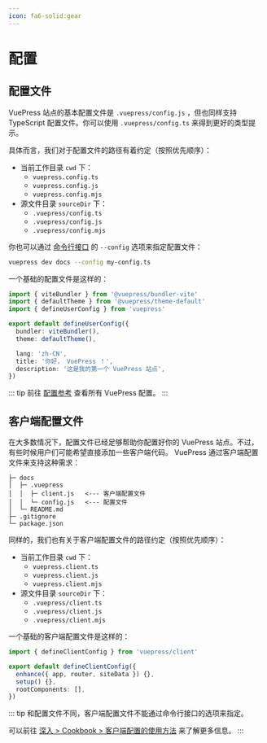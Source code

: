 ```yaml
---
icon: fa6-solid:gear
---
```


# 配置

## 配置文件

VuePress 站点的基本配置文件是 `.vuepress/config.js` ，但也同样支持 TypeScript 配置文件。你可以使用 `.vuepress/config.ts` 来得到更好的类型提示。

具体而言，我们对于配置文件的路径有着约定（按照优先顺序）：

- 当前工作目录 `cwd` 下：
  - `vuepress.config.ts`
  - `vuepress.config.js`
  - `vuepress.config.mjs`
- 源文件目录 `sourceDir` 下：
  - `.vuepress/config.ts`
  - `.vuepress/config.js`
  - `.vuepress/config.mjs`

你也可以通过 [命令行接口](../reference/cli.md) 的 `--config` 选项来指定配置文件：

```bash
vuepress dev docs --config my-config.ts
```

一个基础的配置文件是这样的：

```ts
import { viteBundler } from '@vuepress/bundler-vite'
import { defaultTheme } from '@vuepress/theme-default'
import { defineUserConfig } from 'vuepress'

export default defineUserConfig({
  bundler: viteBundler(),
  theme: defaultTheme(),

  lang: 'zh-CN',
  title: '你好， VuePress ！',
  description: '这是我的第一个 VuePress 站点',
})
```

::: tip
前往 [配置参考](../reference/config.md) 查看所有 VuePress 配置。
:::

## 客户端配置文件

在大多数情况下，配置文件已经足够帮助你配置好你的 VuePress 站点。不过，有些时候用户们可能希望直接添加一些客户端代码。 VuePress 通过客户端配置文件来支持这种需求：

```
├─ docs
│  ├─ .vuepress
│  │  ├─ client.js   <--- 客户端配置文件
│  │  └─ config.js   <--- 配置文件
│  └─ README.md
├─ .gitignore
└─ package.json
```

同样的，我们也有关于客户端配置文件的路径约定（按照优先顺序）：

- 当前工作目录 `cwd` 下：
  - `vuepress.client.ts`
  - `vuepress.client.js`
  - `vuepress.client.mjs`
- 源文件目录 `sourceDir` 下：
  - `.vuepress/client.ts`
  - `.vuepress/client.js`
  - `.vuepress/client.mjs`

一个基础的客户端配置文件是这样的：

```ts
import { defineClientConfig } from 'vuepress/client'

export default defineClientConfig({
  enhance({ app, router, siteData }) {},
  setup() {},
  rootComponents: [],
})
```

::: tip
和配置文件不同，客户端配置文件不能通过命令行接口的选项来指定。

可以前往 [深入 > Cookbook > 客户端配置的使用方法](../advanced/cookbook/usage-of-client-config.md) 来了解更多信息。
:::
